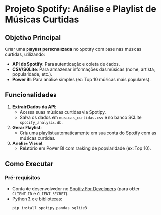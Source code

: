 # Projeto Spotify: Análise e Playlist de Músicas Curtidas

## Objetivo Principal
Criar uma **playlist personalizada** no Spotify com base nas músicas curtidas, utilizando:
- **API do Spotify**: Para autenticação e coleta de dados.
- **CSV/SQLite**: Para armazenar informações das músicas (nome, artista, popularidade, etc.).
- **Power BI**: Para análise simples (ex: Top 10 músicas mais populares).

## Funcionalidades
1. **Extrair Dados da API**:
   - Acessa suas músicas curtidas via Spotipy.
   - Salva os dados em `musicas_curtidas.csv` e no banco SQLite `spotify_analysis.db`.
2. **Gerar Playlist**:
   - Cria uma playlist automaticamente em sua conta do Spotify com as músicas curtidas.
3. **Análise Visual**:
   - Relatório em Power BI com ranking de popularidade (ex: Top 10).

## Como Executar
### Pré-requisitos
- Conta de desenvolvedor no [Spotify For Developers]([https://developer.spotify.com/dashboard](https://developer.spotify.com/)) (para obter `CLIENT_ID` e `CLIENT_SECRET`).
- Python 3.x e bibliotecas:
  ```bash
  pip install spotipy pandas sqlite3
